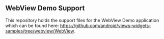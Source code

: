 ## WebView Demo Support
This repository holds the support files for the WebView Demo application which can be found here: https://github.com/android/views-widgets-samples/tree/webview/WebView.
